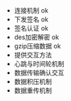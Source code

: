 - 连接机制    ok
- 下发签名    ok
- 签名认证    ok
- des加密解密 ok
- gzip压缩数据  ok
- 提供交互方法
- 心跳与时间轮机制
- 数据传输确认交互
- 数据积压机制
- 数据重传机制